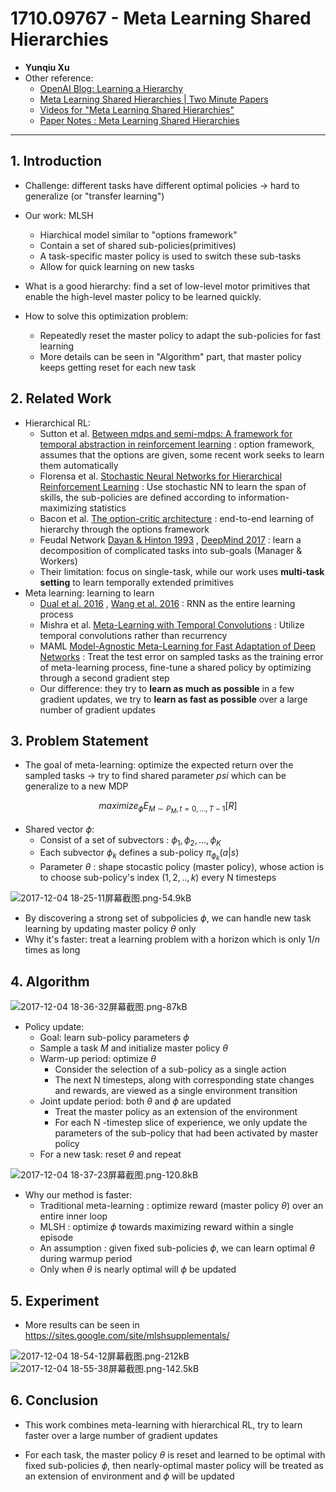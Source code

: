 ﻿# 1710.09767 - Meta Learning Shared Hierarchies

+ **Yunqiu Xu**
+ Other reference:
    + [OpenAI Blog: Learning a Hierarchy][1]
    + [Meta Learning Shared Hierarchies | Two Minute Papers][2]
    + [Videos for "Meta Learning Shared Hierarchies"][3]
    + [Paper Notes : Meta Learning Shared Hierarchies][4]

-----

## 1. Introduction
+ Challenge: different tasks have different optimal policies $\rightarrow$ hard to generalize (or "transfer learning")
+ Our work: MLSH
    + Hiarchical model similar to "options framework"
    + Contain a set of shared sub-policies(primitives)
    + A task-specific master policy is used to switch these sub-tasks
    + Allow for quick learning on new tasks

+ What is a good hierarchy: find a set of low-level motor primitives that enable the high-level master policy to be learned quickly.
+ How to solve this optimization problem: 
    + Repeatedly reset the master policy to adapt the sub-policies for fast learning
    + More details can be seen in "Algorithm" part, that master policy keeps getting reset for each new task

## 2. Related Work
+ Hierarchical RL:
    + Sutton et al. [Between mdps and semi-mdps: A framework
for temporal abstraction in reinforcement learning][5] : option framework, assumes that the options are given, some recent work seeks to learn them automatically
    + Florensa et al. [Stochastic Neural Networks for Hierarchical Reinforcement Learning][6] : Use stochastic NN to learn the span of skills, the sub-policies are defined according to information-maximizing statistics
    + Bacon et al. [The option-critic architecture][7] : end-to-end learning of hierarchy through the options framework
    + Feudal Network [Dayan & Hinton 1993][8] , [DeepMind 2017][9] : learn a decomposition of complicated tasks into sub-goals (Manager & Workers)
    + Their limitation: focus on single-task, while our work uses **multi-task setting** to learn temporally extended primitives
+ Meta learning: learning to learn
    + [Dual et al. 2016][10] , [Wang et al. 2016][11] : RNN as the entire learning process
    + Mishra et al. [Meta-Learning with Temporal Convolutions][12] : Utilize temporal convolutions rather than recurrency
    + MAML [Model-Agnostic Meta-Learning for Fast Adaptation of Deep Networks][13] : Treat the test error on sampled tasks as the training error of meta-learning process, fine-tune a shared policy by optimizing through a second gradient step
    + Our difference: they try to **learn as much as possible** in a few gradient updates, we try to **learn as fast as possible** over a large number of gradient updates

## 3. Problem Statement
+ The goal of meta-learning: optimize the expected return over the sampled tasks $\rightarrow$ try to find shared parameter $psi$ which can be generalize to a new MDP

$$maximize_{\phi} E_{M \sim P_M, t = 0,...,T-1} [R]$$

+ Shared vector $\phi$:
    + Consist of a set of subvectors : $\phi_1, \phi_2, ..., \phi_K$
    + Each subvector $\phi_k$ defines a sub-policy $\pi_{\phi_k}(a|s)$
    + Parameter $\theta$ : shape stocastic policy (master policy), whose action is to choose sub-policy's index ($1,2,..,k$) every N timesteps

![2017-12-04 18-25-11屏幕截图.png-54.9kB][14]

+ By discovering a strong set of subpolicies $\phi$, we can handle new task learning by updating master policy $\theta$ only
+ Why it's faster: treat a learning problem with a horizon which is only $1/n$ times as long

## 4. Algorithm

![2017-12-04 18-36-32屏幕截图.png-87kB][15]

+ Policy update:
    + Goal: learn sub-policy parameters $\phi$
    + Sample a task $M$ and initialize master policy $\theta$
    + Warm-up period: optimize $\theta$
        + Consider the selection of a sub-policy as a single action
        + The next N timesteps, along with corresponding state changes and rewards, are viewed as a single environment transition
    + Joint update period: both $\theta$ and $\phi$ are updated
        + Treat the master policy as an extension of the environment
        + For each N -timestep slice of experience, we only update the parameters of the sub-policy that had been activated by master policy
    + For a new task: reset $\theta$ and repeat

![2017-12-04 18-37-23屏幕截图.png-120.8kB][16]
    
+ Why our method is faster:
    + Traditional meta-learning : optimize reward (master policy $\theta$) over an entire inner loop
    + MLSH : optimize $\phi$ towards maximizing reward within a single episode
    + An assumption : given fixed sub-policies $\phi$, we can learn optimal $\theta$ during warmup period
    + Only when $\theta$ is nearly optimal will $\phi$ be updated

## 5. Experiment

+ More results can be seen in https://sites.google.com/site/mlshsupplementals/

![2017-12-04 18-54-12屏幕截图.png-212kB][17]
![2017-12-04 18-55-38屏幕截图.png-142.5kB][18]

## 6. Conclusion
+ This work combines meta-learning with hierarchical RL, try to learn faster over a large number of gradient updates
+ For each task, the master policy $\theta$ is reset and learned  to be optimal with fixed sub-policies $\phi$, then nearly-optimal master policy will be treated as an extension of environment and $\phi$ will be updated
    


  [1]: https://blog.openai.com/learning-a-hierarchy/
  [2]: https://www.youtube.com/watch?v=M_eaS7X-mIw&feature=push-u&attr_tag=Prl82igzsV3rn5T6-6
  [3]: https://sites.google.com/site/mlshsupplementals/
  [4]: https://github.com/DanielTakeshi/Paper_Notes/blob/master/reinforcement_learning/Meta_Learning_Shared_Hierarchies.md
  [5]: https://www.sciencedirect.com/science/article/pii/S0004370299000521
  [6]: https://arxiv.org/abs/1704.03012
  [7]: https://arxiv.org/abs/1609.05140
  [8]: http://www.cs.toronto.edu/~fritz/absps/dh93.pdf
  [9]: https://arxiv.org/abs/1703.01161
  [10]: https://arxiv.org/abs/1611.02779
  [11]: https://arxiv.org/abs/1611.05763
  [12]: https://arxiv.org/abs/1707.03141
  [13]: https://arxiv.org/abs/1703.03400
  [14]: http://static.zybuluo.com/VenturerXu/toh90uusb6njchfledgewhr9/2017-12-04%2018-25-11%E5%B1%8F%E5%B9%95%E6%88%AA%E5%9B%BE.png
  [15]: http://static.zybuluo.com/VenturerXu/5kpr52if1jqim6a0we7tr36y/2017-12-04%2018-36-32%E5%B1%8F%E5%B9%95%E6%88%AA%E5%9B%BE.png
  [16]: http://static.zybuluo.com/VenturerXu/vk6yhninqazuie9j44w3be72/2017-12-04%2018-37-23%E5%B1%8F%E5%B9%95%E6%88%AA%E5%9B%BE.png
  [17]: http://static.zybuluo.com/VenturerXu/8ejv46ipn8qtwc3sbcaiisdk/2017-12-04%2018-54-12%E5%B1%8F%E5%B9%95%E6%88%AA%E5%9B%BE.png
  [18]: http://static.zybuluo.com/VenturerXu/q693lxsn2nxdqy5hzxpj51k7/2017-12-04%2018-55-38%E5%B1%8F%E5%B9%95%E6%88%AA%E5%9B%BE.png